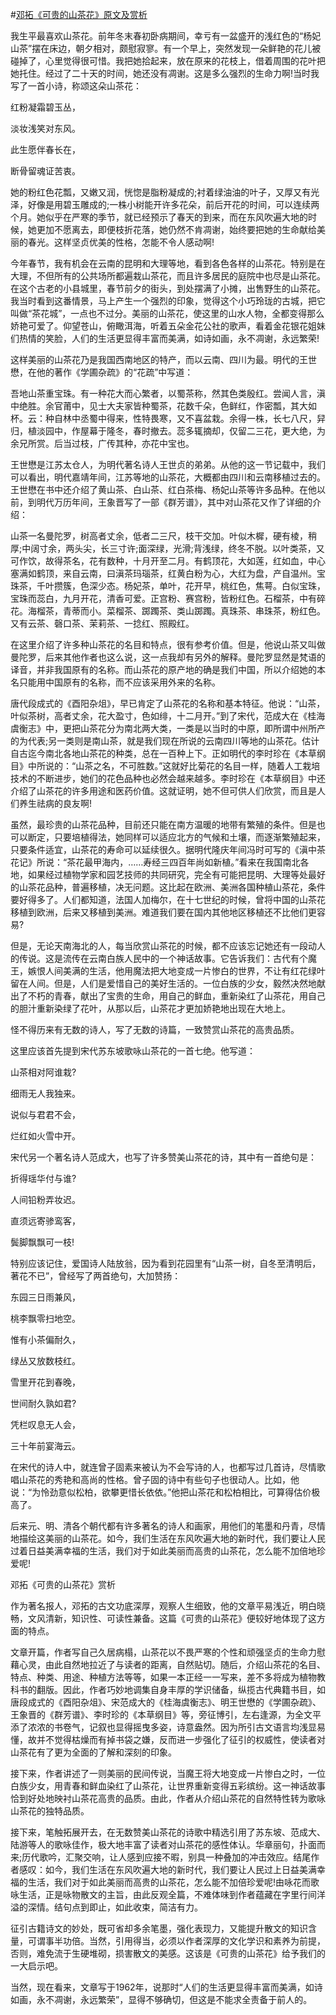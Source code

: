 #[邓拓《可贵的山茶花》原文及赏析](https://www.vrrw.net/wx/8799.html)

我生平最喜欢山茶花。前年冬末春初卧病期间，幸亏有一盆盛开的浅红色的“杨妃山茶”摆在床边，朝夕相对，颇慰寂寥。有一个早上，突然发现一朵鲜艳的花儿被碰掉了，心里觉得很可惜。我把她拾起来，放在原来的花枝上，借着周围的花叶把她托住。经过了二十天的时间，她还没有凋谢。这是多么强烈的生命力啊!当时我写了一首小诗，称颂这朵山茶花：

红粉凝霜碧玉丛，

淡妆浅笑对东风。

此生愿伴春长在，

断骨留魂证苦衷。

她的粉红色花瓢，又嫩又润，恍惚是脂粉凝成的;衬着绿油油的叶子，又厚又有光泽，好像是用碧玉雕成的;一株小树能开许多花朵，前后开花的时间，可以连续两个月。她似乎在严寒的季节，就已经预示了春天的到来，而在东风吹遍大地的时候，她更加不愿离去，即便枝折花落，她仍然不肯凋谢，始终要把她的生命献给美丽的春光。这样坚贞优美的性格，怎能不令人感动啊!



今年春节，我有机会在云南的昆明和大理等地，看到各色各样的山茶花。特别是在大理，不但所有的公共场所都遍栽山茶花，而且许多居民的庭院中也尽是山茶花。在这个古老的小县城里，春节前夕的街头，到处摆满了小摊，出售野生的山茶花。我当时看到这番情景，马上产生一个强烈的印象，觉得这个小巧玲珑的古城，把它叫做“茶花城”，一点也不过分。美丽的山茶花，使这里的山水人物，全都变得那么娇艳可爱了。仰望苍山，俯瞰洱海，听着五朵金花公社的歌声，看着金花银花姐妹们热情的笑脸，人们的生活更显得丰富而美满，如诗如画，永不凋谢，永远繁荣!

这样美丽的山茶花乃是我国西南地区的特产，而以云南、四川为最。明代的王世懋，在他的著作《学圃杂疏》的“花疏”中写道：

吾地山茶重宝珠。有一种花大而心繁者，以蜀茶称，然其色类殷红。尝闻人言，滇中绝胜。余官莆中，见士大夫家皆种蜀茶，花数千朵，色鲜红，作密瓢，其大如杯。云：种自林中丞蜀中得来，性特畏寒，又不喜盆栽。余得一株，长七八尺，舁归，植淡园中，作屋幕于隆冬，春时撤去。蕊多辄摘却，仅留二三花，更大绝，为余兄所赏。后当过枝，广传其种，亦花中宝也。

王世懋是江苏太仓人，为明代著名诗人王世贞的弟弟。从他的这一节记载中，我们可以看出，明代嘉靖年间，江苏等地的山茶花，大概都由四川和云南移植过去的。王世懋在书中还介绍了黄山茶、白山茶、红白茶梅、杨妃山茶等许多品种。在他以前，到明代万历年间，王象晋写了一部《群芳谱》，其中对山茶花又作了详细的介绍：

山茶一名曼陀罗，树高者丈余，低者二三尺，枝干交加。叶似木樨，硬有棱，稍厚;中阔寸余，两头尖，长三寸许;面深绿，光滑;背浅绿，终冬不脱。以叶类茶，又可作饮，故得茶名，花有数种，十月开至二月。有鹤顶花，大如莲，红如血，中心塞满如鹤顶，来自云南，曰滇茶玛瑙茶，红黄白粉为心，大红为盘，产自温州。宝珠茶，千叶攒簇，色深少态。杨妃茶，单叶，花开早，桃红色，焦萼。白似宝珠，宝珠而蕊白，九月开花，清香可爱。正宫粉、赛宫粉，皆粉红色。石榴茶，中有碎花。海榴茶，青蒂而小。菜榴茶、踯躅茶、类山踯躅。真珠茶、串珠茶，粉红色。又有云茶、磬口茶、茉莉茶、一捻红、照殿红。

在这里介绍了许多种山茶花的名目和特点，很有参考价值。但是，他说山茶又叫做曼陀罗，后来其他作者也这么说，这一点我却有另外的解释。曼陀罗显然是梵语的译音，并非我国原有的名称。而山茶花的原产地的确是我们中国，所以介绍她的本名只能用中国原有的名称，而不应该采用外来的名称。

唐代段成式的《酉阳杂俎》，早已肯定了山茶花的名称和基本特征。他说：“山茶，叶似茶树，高者丈余，花大盈寸，色如绯，十二月开。”到了宋代，范成大在《桂海虞衡志》中，更把山茶花分为南北两大类，一类是以当时的中原，即所谓中州所产的为代表;另一类则是南山茶，就是我们现在所说的云南四川等地的山茶花。估计自古迄今南北各地山茶花的种类，总在一百种上下。正如明代的李时珍在《本草纲目》中所说的：“山茶之名，不可胜数。”这就好比菊花的名目一样，随着人工栽培技术的不断进步，她们的花色品种也必然会越来越多。李时珍在《本草纲目》中还介绍了山茶花的许多用途和医药价值。这就证明，她不但可供人们欣赏，而且是人们养生祛病的良友啊!

虽然，最珍贵的山茶花品种，目前还只能在南方温暖的地带有繁殖的条件。但是也可以断定，只要培植得法，她同样可以适应北方的气候和土壤，而逐渐繁殖起来，只要条件适宜，山茶花的寿命可以延续很久。据明代隆庆年间冯时可写的《滇中茶花记》所说：“茶花最甲海内，……寿经三四百年尚如新植。”看来在我国南北各地，如果经过植物学家和园艺技师的共同研究，完全有可能把昆明、大理等处最好的山茶花品种，普遍移植，决无问题。这比起在欧洲、美洲各国种植山茶花，条件要好得多了。人们都知道，法国人加梅尔，在十七世纪的时候，曾将中国的山茶花移植到欧洲，后来又移植到美洲。难道我们要在国内其他地区移植还不比他们更容易?

但是，无论天南海北的人，每当欣赏山茶花的时候，都不应该忘记她还有一段动人的传说。这是流传在云南白族人民中的一个神话故事。它告诉我们：古代有个魔王，嫉恨人间美满的生活，他用魔法把大地变成一片惨白的世界，不让有红花绿叶留在人间。但是，人们是爱惜自己的美好生活的。一位白族的少女，毅然决然地献出了不朽的青春，献出了宝贵的生命，用自己的鲜血，重新染红了山茶花，用自己的胆汁重新染绿了花叶，从那以后，山茶花才更加娇艳地出现在大地上。

怪不得历来有无数的诗人，写了无数的诗篇，一致赞赏山茶花的高贵品质。

这里应该首先提到宋代苏东坡歌咏山茶花的一首七绝。他写道：

山茶相对阿谁栽?

细雨无人我独来。

说似与君君不会，

烂红如火雪中开。

宋代另一个著名诗人范成大，也写了许多赞美山茶花的诗，其中有一首绝句是：

折得瑶华付与谁?

人间铅粉弄妆迟。

直须远寄骖鸾客，

鬓脚飘飘可一枝!

特别应该记住，爱国诗人陆放翁，因为看到花园里有“山茶一树，自冬至清明后，著花不已”，曾经写了两首绝句，大加赞扬：

东园三日雨兼风，

桃李飘零扫地空。

惟有小茶偏耐久，

绿丛又放数枝红。

雪里开花到春晚，

世间耐久孰如君?

凭栏叹息无人会，

三十年前宴海云。

在宋代的诗人中，就连曾子固素来被认为不会写诗的人，也都写过几首诗，尽情歌唱山茶花的秀艳和高尚的性格。曾子固的诗中有些句子也很动人。比如，他说：“为怜劲意似松柏，欲攀更惜长依依。”他把山茶花和松柏相比，可算得估价极高了。

后来元、明、清各个朝代都有许多著名的诗人和画家，用他们的笔墨和丹青，尽情地描绘这美丽的山茶花。如今，我们生活在东风吹遍大地的新时代，我们要让人民过着日益美满幸福的生活，我们对于如此美丽而高贵的山茶花，怎么能不加倍地珍爱呢!

邓拓《可贵的山茶花》赏析

作为著名报人，邓拓的古文功底深厚，观察人生细致，他的文章平易浅近，明白晓畅，文风清新，知识性、可读性兼备。这篇《可贵的山茶花》便较好地体现了这方面的特点。

文章开篇，作者写自己久居病榻，山茶花以不畏严寒的个性和顽强坚贞的生命力慰藉心灵，由此自然地拉近了与读者的距离，自然贴切。随后，介绍山茶花的名目、特点、种类、用途、种植方法等等，如果一本正经一一写来，差不多将成为植物教科书的翻版。因此，作者巧妙地调集自身丰厚的学识储备，纵揽古代典籍书目，如唐段成式的《酉阳杂俎》、宋范成大的《桂海虞衡志》、明王世懋的《学圃杂疏》、王象晋的《群芳谱》、李时珍的《本草纲目》等，旁征博引，左右逢源，为全文平添了浓浓的书卷气，记叙也显得摇曳多姿，诗意盎然。因为所引古文语言均浅显易懂，故并不觉得枯燥而有掉书袋之嫌，反而进一步强化了征引的权威性，使读者对山茶花有了更为全面的了解和深刻的印象。

接下来，作者讲述了一则美丽的民间传说，当魔王将大地变成一片惨白之时，一位白族少女，用青春和鲜血染红了山茶花，让世界重新变得五彩缤纷。这一神话故事恰到好处地映衬山茶花高贵的品质。由此，作者从介绍山茶花的自然特性转为歌咏山茶花的独特品质。

接下来，笔触拓展开去，在无数赞美山茶花的诗歌中精选引用了苏东坡、范成大、陆游等人的歌咏佳作，极大地丰富了读者对山茶花的感性体认。华章丽句，扑面而来;历代歌吟，汇聚交响，让人感到应接不暇，别具一种叠加的冲击效应。结尾作者感叹：如今，我们生活在东风吹遍大地的新时代，我们要让人民过上日益美满幸福的生活，我们对于如此美丽而高贵的山茶花，怎么能不加倍珍爱呢!由咏花而歌咏生活，正是咏物散文的主旨，由此反观全篇，不难体味到作者蕴藏在字里行间洋溢的深情。结句点到即止，如此收束，简洁有力。

征引古籍诗文的妙处，既可省却多余笔墨，强化表现力，又能提升散文的知识含量，可谓事半功倍。当然，引用得当，必须以作者深厚的文化学识和素养为前提，否则，难免流于生硬堆砌，损害散文的美感。这该是《可贵的山茶花》给予我们的一大启示吧。

当然，现在看来，文章写于1962年，说那时“人们的生活更显得丰富而美满，如诗如画，永不凋谢，永远繁荣”，显得不够确切，但这是不能求全责备于前人的。


